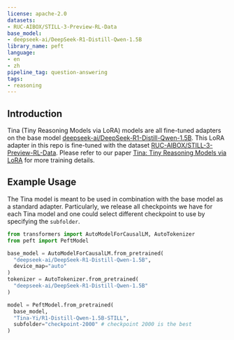 ```yaml
---
license: apache-2.0
datasets:
- RUC-AIBOX/STILL-3-Preview-RL-Data
base_model:
- deepseek-ai/DeepSeek-R1-Distill-Qwen-1.5B
library_name: peft
language:
- en
- zh
pipeline_tag: question-answering
tags:
- reasoning
---
```


## Introduction

Tina (Tiny Reasoning Models via LoRA) models are all fine-tuned adapters on the base model [deepseek-ai/DeepSeek-R1-Distill-Qwen-1.5B](https://huggingface.co/deepseek-ai/DeepSeek-R1-Distill-Qwen-1.5B). 
This LoRA adapter in this repo is fine-tuned with the dataset [RUC-AIBOX/STILL-3-Preview-RL-Data](https://huggingface.co/datasets/RUC-AIBOX/STILL-3-Preview-RL-Data).
Please refer to our paper [Tina: Tiny Reasoning Models via LoRA](https://arxiv.org/abs/2504.15777) for more training details.


## Example Usage

The Tina model is meant to be used in combination with the base model as a standard adapter. Particularly, we release all checkpoints we have for each Tina model and one could select different checkpoint to use by specifying the `subfolder`.

```python
from transformers import AutoModelForCausalLM, AutoTokenizer
from peft import PeftModel

base_model = AutoModelForCausalLM.from_pretrained(
  "deepseek-ai/DeepSeek-R1-Distill-Qwen-1.5B",
  device_map="auto"
)
tokenizer = AutoTokenizer.from_pretrained(
  "deepseek-ai/DeepSeek-R1-Distill-Qwen-1.5B"
)

model = PeftModel.from_pretrained(
  base_model,
  "Tina-Yi/R1-Distill-Qwen-1.5B-STILL",
  subfolder="checkpoint-2000" # checkpoint 2000 is the best
)
```
